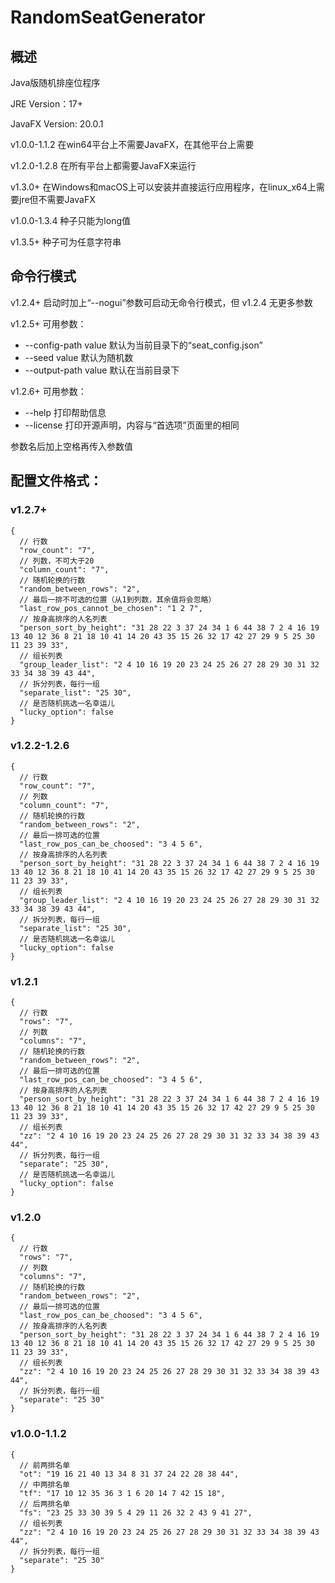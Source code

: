 # RandomSeatGenerator

## 概述

Java版随机排座位程序

JRE Version：17+

JavaFX Version: 20.0.1

v1.0.0-1.1.2 在win64平台上不需要JavaFX，在其他平台上需要

v1.2.0-1.2.8 在所有平台上都需要JavaFX来运行

v1.3.0+ 在Windows和macOS上可以安装并直接运行应用程序，在linux_x64上需要jre但不需要JavaFX

v1.0.0-1.3.4 种子只能为long值

v1.3.5+ 种子可为任意字符串

## 命令行模式

v1.2.4+ 启动时加上“--nogui”参数可启动无命令行模式，但 v1.2.4 无更多参数

v1.2.5+ 可用参数：

- --config-path value 默认为当前目录下的“seat_config.json”
- --seed value 默认为随机数
- --output-path value 默认在当前目录下

v1.2.6+ 可用参数：

- --help 打印帮助信息
- --license 打印开源声明，内容与“首选项”页面里的相同

参数名后加上空格再传入参数值

## 配置文件格式：

### v1.2.7+

```json5
{
  // 行数
  "row_count": "7",
  // 列数，不可大于20
  "column_count": "7",
  // 随机轮换的行数
  "random_between_rows": "2",
  // 最后一排不可选的位置（从1到列数，其余值将会忽略）
  "last_row_pos_cannot_be_chosen": "1 2 7",
  // 按身高排序的人名列表
  "person_sort_by_height": "31 28 22 3 37 24 34 1 6 44 38 7 2 4 16 19 13 40 12 36 8 21 18 10 41 14 20 43 35 15 26 32 17 42 27 29 9 5 25 30 11 23 39 33",
  // 组长列表
  "group_leader_list": "2 4 10 16 19 20 23 24 25 26 27 28 29 30 31 32 33 34 38 39 43 44",
  // 拆分列表，每行一组
  "separate_list": "25 30",
  // 是否随机挑选一名幸运儿
  "lucky_option": false
}
```

### v1.2.2-1.2.6

```json5
{
  // 行数
  "row_count": "7",
  // 列数
  "column_count": "7",
  // 随机轮换的行数
  "random_between_rows": "2",
  // 最后一排可选的位置
  "last_row_pos_can_be_choosed": "3 4 5 6",
  // 按身高排序的人名列表
  "person_sort_by_height": "31 28 22 3 37 24 34 1 6 44 38 7 2 4 16 19 13 40 12 36 8 21 18 10 41 14 20 43 35 15 26 32 17 42 27 29 9 5 25 30 11 23 39 33",
  // 组长列表
  "group_leader_list": "2 4 10 16 19 20 23 24 25 26 27 28 29 30 31 32 33 34 38 39 43 44",
  // 拆分列表，每行一组
  "separate_list": "25 30",
  // 是否随机挑选一名幸运儿
  "lucky_option": false
}
```

### v1.2.1

```json5
{
  // 行数
  "rows": "7",
  // 列数
  "columns": "7",
  // 随机轮换的行数
  "random_between_rows": "2",
  // 最后一排可选的位置
  "last_row_pos_can_be_choosed": "3 4 5 6",
  // 按身高排序的人名列表
  "person_sort_by_height": "31 28 22 3 37 24 34 1 6 44 38 7 2 4 16 19 13 40 12 36 8 21 18 10 41 14 20 43 35 15 26 32 17 42 27 29 9 5 25 30 11 23 39 33",
  // 组长列表
  "zz": "2 4 10 16 19 20 23 24 25 26 27 28 29 30 31 32 33 34 38 39 43 44",
  // 拆分列表，每行一组
  "separate": "25 30",
  // 是否随机挑选一名幸运儿
  "lucky_option": false
}
```

### v1.2.0

```json5
{
  // 行数
  "rows": "7",
  // 列数
  "columns": "7",
  // 随机轮换的行数
  "random_between_rows": "2",
  // 最后一排可选的位置
  "last_row_pos_can_be_choosed": "3 4 5 6",
  // 按身高排序的人名列表
  "person_sort_by_height": "31 28 22 3 37 24 34 1 6 44 38 7 2 4 16 19 13 40 12 36 8 21 18 10 41 14 20 43 35 15 26 32 17 42 27 29 9 5 25 30 11 23 39 33",
  // 组长列表
  "zz": "2 4 10 16 19 20 23 24 25 26 27 28 29 30 31 32 33 34 38 39 43 44",
  // 拆分列表，每行一组
  "separate": "25 30"
}
```

### v1.0.0-1.1.2

```json5
{
  // 前两排名单
  "ot": "19 16 21 40 13 34 8 31 37 24 22 28 38 44",
  // 中两排名单
  "tf": "17 10 12 35 36 3 1 6 20 14 7 42 15 18",
  // 后两排名单
  "fs": "23 25 33 30 39 5 4 29 11 26 32 2 43 9 41 27",
  // 组长列表
  "zz": "2 4 10 16 19 20 23 24 25 26 27 28 29 30 31 32 33 34 38 39 43 44",
  // 拆分列表，每行一组
  "separate": "25 30"
}
```
